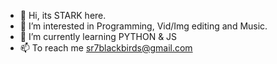 - 👋 Hi, its STARK here.
- 👀 I’m interested in Programming, Vid/Img editing and Music.
- 🌱 I’m currently learning PYTHON & JS
- 📫 To reach me sr7blackbirds@gmail.com

<!---
Vikas9901/Vikas9901 is a ✨ special ✨ repository because its `README.md` (this file) appears on your GitHub profile.
You can click the Preview link to take a look at your changes.
--->
